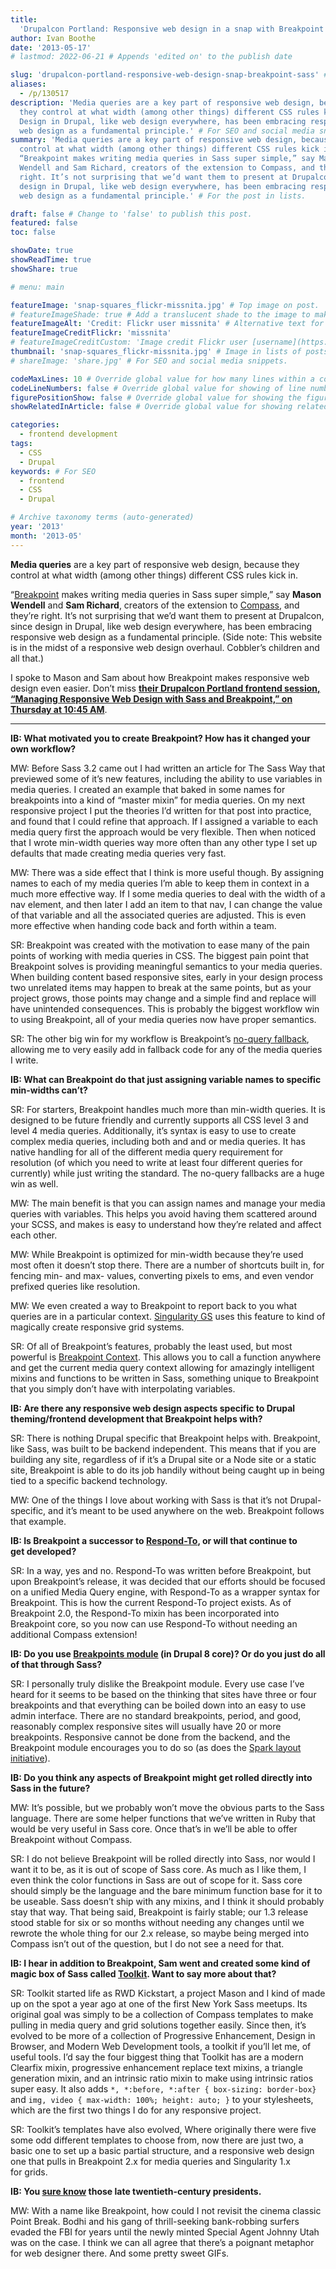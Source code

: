 ```yaml
---
title:
  'Drupalcon Portland: Responsive web design in a snap with Breakpoint and Sass'
author: Ivan Boothe
date: '2013-05-17'
# lastmod: 2022-06-21 # Appends 'edited on' to the publish date

slug: 'drupalcon-portland-responsive-web-design-snap-breakpoint-sass' # Recommended length is 3 to 5 words.
aliases:
  - /p/130517
description: 'Media queries are a key part of responsive web design, because
  they control at what width (among other things) different CSS rules kick in.
  Design in Drupal, like web design everywhere, has been embracing responsive
  web design as a fundamental principle.' # For SEO and social media snippets.
summary: 'Media queries are a key part of responsive web design, because they
  control at what width (among other things) different CSS rules kick in.
  “Breakpoint makes writing media queries in Sass super simple,” say Mason
  Wendell and Sam Richard, creators of the extension to Compass, and they’re
  right. It’s not surprising that we’d want them to present at Drupalcon, since
  design in Drupal, like web design everywhere, has been embracing responsive
  web design as a fundamental principle.' # For the post in lists.

draft: false # Change to 'false' to publish this post.
featured: false
toc: false

showDate: true
showReadTime: true
showShare: true

# menu: main

featureImage: 'snap-squares_flickr-missnita.jpg' # Top image on post.
# featureImageShade: true # Add a translucent shade to the image to make overlaid text easier to read.
featureImageAlt: 'Credit: Flickr user missnita' # Alternative text for featured image.
featureImageCreditFlickr: 'missnita'
# featureImageCreditCustom: 'Image credit Flickr user [username](https://www.flickr.com/photos/username).'
thumbnail: 'snap-squares_flickr-missnita.jpg' # Image in lists of posts.
# shareImage: 'share.jpg' # For SEO and social media snippets.

codeMaxLines: 10 # Override global value for how many lines within a code block before auto-collapsing.
codeLineNumbers: false # Override global value for showing of line numbers within code block.
figurePositionShow: false # Override global value for showing the figure label.
showRelatedInArticle: false # Override global value for showing related posts in this series at the end of the content.

categories:
  - frontend development
tags:
  - CSS
  - Drupal
keywords: # For SEO
  - frontend
  - CSS
  - Drupal

# Archive taxonomy terms (auto-generated)
year: '2013'
month: '2013-05'
---
```


**Media queries** are a key part of responsive web design, because they control
at what width (among other things) different CSS rules kick in.

“[Breakpoint](http://breakpoint-sass.com/) makes writing media queries in Sass
super simple,” say **Mason Wendell** and **Sam Richard**, creators of the
extension to [Compass](http://compass-style.org/), and they’re right. It’s not
surprising that we’d want them to present at Drupalcon, since design in Drupal,
like web design everywhere, has been embracing responsive web design as a
fundamental principle. (Side note: This website is in the midst of a responsive
web design overhaul. Cobbler’s children and all that.)

I spoke to Mason and Sam about how Breakpoint makes responsive web design even
easier. Don’t miss
**[their Drupalcon Portland frontend session, “Managing Responsive Web Design with Sass and Breakpoint,” on Thursday at 10:45 AM](https://portland2013.drupal.org/session/managing-responsive-web-design-sass-and-breakpoint.html)**.

---

**IB: What motivated you to create Breakpoint? How has it changed your
own workflow?**

MW: Before Sass 3.2 came out I had written an article for The Sass Way that
previewed some of it’s new features, including the ability to use variables in
media queries. I created an example that baked in some names for breakpoints
into a kind of “master mixin” for media queries. On my next responsive project I
put the theories I’d written for that post into practice, and found that I could
refine that approach. If I assigned a variable to each media query first the
approach would be very flexible. Then when noticed that I wrote min-width
queries way more often than any other type I set up defaults that made creating
media queries very fast.

MW: There was a side effect that I think is more useful though. By assigning
names to each of my media queries I’m able to keep them in context in a much
more effective way. If I some media queries to deal with the width of a nav
element, and then later I add an item to that nav, I can change the value of
that variable and all the associated queries are adjusted. This is even more
effective when handing code back and forth within a team.

SR: Breakpoint was created with the motivation to ease many of the pain points
of working with media queries in CSS. The biggest pain point that Breakpoint
solves is providing meaningful semantics to your media queries. When building
content based responsive sites, early in your design process two unrelated items
may happen to break at the same points, but as your project grows, those points
may change and a simple find and replace will have unintended consequences. This
is probably the biggest workflow win to using Breakpoint, all of your media
queries now have proper semantics.

SR: The other big win for my workflow is Breakpoint’s
[no-query fallback](https://github.com/at-import/breakpoint/wiki/No-Query-Fallbacks),
allowing me to very easily add in fallback code for any of the media queries
I write.

**IB: What can Breakpoint do that just assigning variable names to specific
min-widths can’t?**

SR: For starters, Breakpoint handles much more than min-width queries. It is
designed to be future friendly and currently supports all CSS level 3 and level
4 media queries. Additionally, it’s syntax is easy to use to create complex
media queries, including both and and or media queries. It has native handling
for all of the different media query requirement for resolution (of which you
need to write at least four different queries for currently) while just writing
the standard. The no-query fallbacks are a huge win as well.

MW: The main benefit is that you can assign names and manage your media queries
with variables. This helps you avoid having them scattered around your SCSS, and
makes is easy to understand how they’re related and affect each other.

MW: While Breakpoint is optimized for min-width because they’re used most often
it doesn’t stop there. There are a number of shortcuts built in, for fencing
min- and max- values, converting pixels to ems, and even vendor prefixed queries
like resolution.

MW: We even created a way to Breakpoint to report back to you what queries are
in a particular context.
[Singularity GS](https://github.com/at-import/Singularity) uses this feature to
kind of magically create responsive grid systems.

SR: Of all of Breakpoint’s features, probably the least used, but most powerful
is
[Breakpoint Context](https://github.com/at-import/breakpoint/wiki/Breakpoint-Context).
This allows you to call a function anywhere and get the current media query
context allowing for amazingly intelligent mixins and functions to be written in
Sass, something unique to Breakpoint that you simply don’t have with
interpolating variables.

**IB: Are there any responsive web design aspects specific to Drupal
theming/frontend development that Breakpoint helps with?**

SR: There is nothing Drupal specific that Breakpoint helps with. Breakpoint,
like Sass, was built to be backend independent. This means that if you are
building any site, regardless of if it’s a Drupal site or a Node site or a
static site, Breakpoint is able to do its job handily without being caught up in
being tied to a specific backend technology.

MW: One of the things I love about working with Sass is that it’s not
Drupal-specific, and it’s meant to be used anywhere on the web. Breakpoint
follows that example.

**IB: Is Breakpoint a successor to
[Respond-To](https://github.com/snugug/respond-to), or will that continue to
get developed?**

SR: In a way, yes and no. Respond-To was written before Breakpoint, but upon
Breakpoint’s release, it was decided that our efforts should be focused on a
unified Media Query engine, with Respond-To as a wrapper syntax for Breakpoint.
This is how the current Respond-To project exists. As of Breakpoint 2.0, the
Respond-To mixin has been incorporated into Breakpoint core, so you now can use
Respond-To without needing an additional Compass extension!

**IB: Do you use
[Breakpoints module](https://www.drupal.org/project/breakpoints) (in Drupal 8
core)? Or do you just do all of that through Sass?**

SR: I personally truly dislike the Breakpoint module. Every use case I’ve heard
for it seems to be based on the thinking that sites have three or four
breakpoints and that everything can be boiled down into an easy to use admin
interface. There are no standard breakpoints, period, and good, reasonably
complex responsive sites will usually have 20 or more breakpoints. Responsive
cannot be done from the backend, and the Breakpoint module encourages you to do
so (as does the
[Spark layout initiative](https://www.drupal.org/project/spark)).

**IB: Do you think any aspects of Breakpoint might get rolled directly into Sass
in the future?**

MW: It’s possible, but we probably won’t move the obvious parts to the Sass
language. There are some helper functions that we’ve written in Ruby that would
be very useful in Sass core. Once that’s in we’ll be able to offer Breakpoint
without Compass.

SR: I do not believe Breakpoint will be rolled directly into Sass, nor would I
want it to be, as it is out of scope of Sass core. As much as I like them, I
even think the color functions in Sass are out of scope for it. Sass core should
simply be the language and the bare minimum function base for it to be useable.
Sass doesn’t ship with any mixins, and I think it should probably stay that way.
That being said, Breakpoint is fairly stable; our 1.3 release stood stable for
six or so months without needing any changes until we rewrote the whole thing
for our 2.x release, so maybe being merged into Compass isn’t out of the
question, but I do not see a need for that.

**IB: I hear in addition to Breakpoint, Sam went and created some kind of magic
box of Sass called [Toolkit](https://github.com/at-import/toolkit). Want to say
more about that?**

SR: Toolkit started life as RWD Kickstart, a project Mason and I kind of made up
on the spot a year ago at one of the first New York Sass meetups. Its original
goal was simply to be a collection of Compass templates to make pulling in media
query and grid solutions together easily. Since then, it’s evolved to be more of
a collection of Progressive Enhancement, Design in Browser, and Modern Web
Development tools, a toolkit if you’ll let me, of useful tools. I’d say the four
biggest thing that Toolkit has are a modern Clearfix mixin, progressive
enhancement replace text mixins, a triangle generation mixin, and an intrinsic
ratio mixin to make using intrinsic ratios super easy. It also adds
`*, *:before, *:after { box-sizing: border-box}` and
`img, video { max-width: 100%; height: auto; }` to your stylesheets, which are
the first two things I do for any responsive project.

SR: Toolkit’s templates have also evolved, Where originally there were five some
odd different templates to choose from, now there are just two, a basic one to
set up a basic partial structure, and a responsive web design one that pulls in
Breakpoint 2.x for media queries and Singularity 1.x for grids.

**IB: You [sure know](http://breakpoint-sass.com/) those late
twentieth-century presidents.**

MW: With a name like Breakpoint, how could I not revisit the cinema classic
Point Break. Bodhi and his gang of thrill-seeking bank-robbing surfers evaded
the FBI for years until the newly minted Special Agent Johnny Utah was on the
case. I think we can all agree that there’s a poignant metaphor for web designer
there. And some pretty sweet GIFs.
